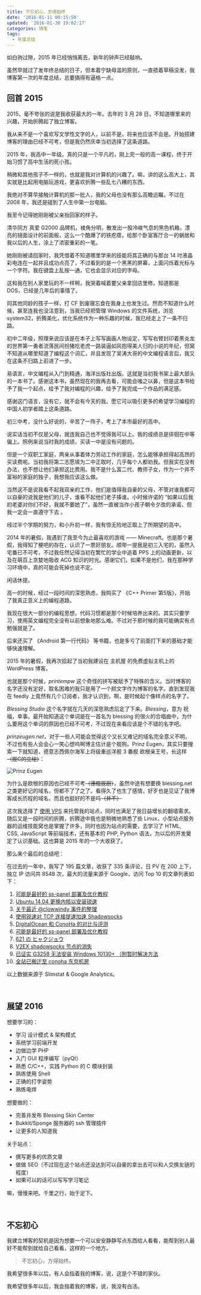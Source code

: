 ```yaml
---
title: 不忘初心，方得始终
date: '2016-01-11 00:15:50'
updated: '2016-01-30 19:02:17'
categories: 随笔
tags:
  - 年度总结
---
```


如白驹过隙，2015 年已经悄悄离去，新年的钟声已经敲响。

虽然早就过了发年终总结的日子，但本着宁缺毋滥的原则，一直捂着草稿没发，我博客第一次的年度总结，总要搞得有逼格一点。


## 回首 2015

2015，毫不夸张的说是我收获最大的一年。去年的 3 月 28 日，不知道哪里来的兴趣，开始折腾起了独立博客。

我从来不是一个喜欢写文学性文字的人，以前不是，将来也应该不会是。开始搭建博客的理由已经不可考，但是我仍然庆幸当初选择了这条道路。

2015 年，我高中一年级。真的只是一个平凡的，刚上完一般的高一课程，终于开始习惯了高中生活的死小孩。

稍微和其他孩子不一样的，也就是我对计算机的兴趣了。嘛，讲的这么高大上，其实就是比起用电脑玩游戏，更喜欢折腾一些乱七八糟的东西。

我绝对不算早接触计算机的那一批人，我的父母也没有那么高瞻远瞩，不过在 2008 年，我还是碰到了人生中第一台电脑。

我至今记得她刚刚被父亲抬回家的样子。

清华同方 真爱 G2000 品牌机，棱角分明，散发出一股冷峻气息的黑色机箱，漂亮的镜面设计的前面板，这么一个酷爆了的铁疙瘩，给那个卧室客厅合一的蜗居和我以后的人生，涂上了浓密重彩的一笔。

她刚刚被请回家时，我凭借着不知道哪里学来的技能将其正确的与那台 14 吋液晶彩电连在一起并且成功点亮了，不过看到的是一个黑黑的屏幕，上面闪烁着光标与一个字符。我在键盘上乱按一通，它也会显示对应的字母。

这和我在别人家里玩的不一样啊，我哭着喊着要父亲拿回店里修。知道那是 DOS，已经是几年后的事情了。

同其他同龄的孩子一样，打 CF 到废寝忘食在我身上也发生过。然而不知道什么时候，甚至连我也没注意到，当我已经把管理 Windows 的文件系统，浏览 system32，折腾美化，优化系统作为一种乐趣的时候，我已经走上了一条不归路。

初中二年级，照理来说应该是在本子上写写画画人物设定，写写右臂封印着黑炎龙的世界第一勇者流落民间扮猪吃老虎一路装逼如风抱得美人归的小说的年纪，但窝不知道从哪里知道了编程这个词汇，并且发现了吴涛大哥的中文编程语言后，我又在这条不归路上前进了一步。

易语言，中文编程从入门到精通，海洋出版社出版。这就是当初我书架上最大部头的一本书了。感谢这本书，虽然现在的我再去看，可能会嗤之以鼻，但是这本书给予了我一个起点，给予了我对编程的兴趣，给予了我完成一个作品的满足感。

感谢这门语言，没有它，就不会有今天的我。愿它可以吸引更多的希望学习编程的中国人初学者踏上这条道路。

<!--more-->

初三中考，没什么好说的，辛苦了一阵子，考上了本市最好的高中。

说实话当初不仅是父母，就连我自己也不觉得我可以上。我的成绩总是徘徊在中等偏上。照例来说当时我的成绩，买读一中是没有问题的。

但是一个双职工家庭，两亲从事着体力劳动工作的家庭，怎么能够承担得起高昂的买读费呢。当初我将第二志愿填为二中正取时，几乎每个人都劝我。但我实在没有办法，也不想让他们承担这比费用。我不是什么富二代、教师子女，作为一个并不富裕的家庭的独子，我想我应该这么做。

当然这不是说我看不起我双亲的工作，他们是值得我自豪的父母，不管对谁我都可以自豪的说我是他们的儿子，谁看不起他们老子揍谁。小时候许诺的 “如果以后我的老婆对你们不好，我就不要她了”，虽然一直被当作小孩子朝令夕改的承诺，但我一定会一直遵守下去 。

经过半个学期的努力，和小升初一样，我有惊无险地正取上了所期望的高中。

2014 年的暑假，我遇到了我至今为止最喜欢的游戏 —— Minecraft。也是那个暑假，我得知了梗吧的存在，认识了一票好朋友。顺带一提我是初三入宅的，虽然入宅番已不可考，不过我任然记得当初在繁忙的学业中追着 PPS 上的动画更新，以及在萌百上贪婪地吸收 ACG 知识的时光。感谢它们，如果不是他们，我在那种学习环境中，真的可能会死掉也说不定。

闲话休提。

高一的时候，经过一段时间的深思熟虑，我购买了 《C++ Primer 第5版》，开始了我真正意义上的编程道路。

我现在很大一部分的编程思想，代码习惯都是那个时候培养出来的。其实只要学习，使用英文编程完全没有以前想象地那么难。不过对于那时候的我可能确实有点勉强就是了。

后来还买了 《Android 第一行代码》 等书籍，也是多亏了前面打下来的基础才能够快速理解。

2015 年的暑假，我再次拾起了当初我建设在 主机屋 的免费虚拟主机上的 WordPress 博客。

也就是那个时候，*printempw* 这个奇怪的拼写被赋予了特殊的含义。当时博客的名字还没有定好，取名困难的我只是用了一个颜文字作为博客的名字。直到发现我在 feedly 上竟然有几个订阅者，我才认识到，啊，是时候起个像样点的名字了。

*Blessing Studio* 这个名字就在几天的深思熟虑后定了下来。*Blessing*，意为 祝福，幸事。最开始知道这个单词是在一首名为 blessing 的很火的合唱曲中，为什么要用这个单词的原因也已经不可考，不过现在来看应该是个不错的名字吧。

*prinzeugen.net*，对于一些人可能会觉得这个又长又难记的域名完全意义不明，不过也有些人会会心一笑心想呜啊博主估计是个舰狗。Prinz Eugen，其实只要搜索一下就知道，德意志西佩尔海军上将级重巡洋舰 3 番舰 欧根亲王号，长这样<del>（舰C的立绘）</del>：

![Prinz Eugen](https://img.prin.studio/images/2016/01/2016-01-08_14-36-32.png)

为什么是欧根的原因也已经不可考<del>（德棍舰厨）</del>，虽然中途有想要换 blessing.net 之类更好记的域名，但都不了了之了。看得久了也生了感情，好歹也是见证了我博客成长历程的域名，而且也挺好的不是吗<del>（并不）</del>

这次我选择了 [使用 VPS](https://prinzeugen.net/vps-get/) 来托管我的站点，同时也满足了我日益增长的翻墙需求。随后又是一段时间的折腾，折腾途中我也是稍微地熟悉了些 Linux，小型站点服务器的运维技能窝也是掌握了许多，同时也因为站点的需要，去学习了 HTML, CSS, JavaScript 等前端技术，还有基本的 PHP, Python 语法，为以后的开发奠定了认识基础。这也算是 2015 年的一个大收获了。

那么来个最后的总结吧：

在过去的一年中，我写了 195 篇文章，收获了 335 条评论，日 PV 在 200 上下，独立 IP 访问共 8548 次，最大的流量来源于 Google，访问 Top 10 的文章列表如下：

1. [可能是最好的 ss-panel 部署及优化教程](https://prinzeugen.net/build-shadowsocks-sharing-site-with-ss-panel/)
2. [Ubuntu 14.04 更换内核以安装锐速](https://prinzeugen.net/ubuntu-14-04-change-kernel-to-install-serverspeeder/)
3. [关于最近 @clowwindy 事件的整理](https://prinzeugen.net/about-clowwindy-archive/)
4. [使用锐速对 TCP 连接提速加速 Shadowsocks](https://prinzeugen.net/use-serverspeeder-to-speed-up-your-shadowsocks/)
5. [DigitalOcean 和 ConoHa 的对比与评测](https://prinzeugen.net/digitalocean-or-conoha-that-is-a-problem/)
6. [可能是最好的 ss-panel 部署及优化教程](https://prinzeugen.net/build-shadowsocks-sharing-site-with-ss-panel/)
7. [621 の ヒャクジョウ](https://prinzeugen.net/about/)
8. [V2EX shadowsocks 节点的消失](https://prinzeugen.net/disappearance-of-v2ex-shadowsocks-node/)
9. [已证实 G3258 无法安装 Windows 10130+ （附暂时解决方法](https://prinzeugen.net/windows-10130-plus-cant-be-installed-on-g3258/)
10. [全站已搬迁至 conoha 东京机房](https://prinzeugen.net/move-to-conoha-tokyo/)

以上数据来源于 Slimstat & Google Analytics。

 


## 展望 2016

想要学习的：

- <span style="line-height: 1.5;">学习 设计模式 & 架构模式</span>
- <span style="line-height: 1.5;">系统学习前端开发</span>
- <span style="line-height: 1.5;">边做边学 PHP</span>
- <span style="line-height: 1.5;">入门 GUI 程序编写（pyQt）</span>
- 熟悉 C/C++，实践 Python 的 C 模块封装
- <span style="line-height: 1.5;">熟练使用 Shell</span>
- <span style="line-height: 1.5;">正确的打字姿势</span>
- <span style="line-height: 1.5;">熟练电焊</span>

想要做的：

- <span style="line-height: 1.5;">完善并发布 Blessing Skin Center</span>
- <span style="line-height: 1.5;">Bukkit/Sponge 服务器的 ssh 管理插件</span>
- <span style="line-height: 1.5;">让更多的人知道我</span>

关于站点：

- <span style="line-height: 1.5;">撰写更多的优质文章</span>
- <span style="line-height: 1.5;">做做 SEO（不过现在这个站点还没达到可以自豪的拿出去可以和人交换友链的程度）</span>
- <span style="line-height: 1.5;">如果可以的话可以写写学习笔记</span>

嘛，慢慢来吧。千里之行，始于足下。

 


## 不忘初心

我建立博客的契机是因为想要一个可以安安静静写点东西给人看看，能帮到别人最好不能帮到就给自己看看，这样的一个地方。

> 不忘初心，方得始终。

我希望很多年以后，有人会指着我的博客，说，这是个不错的家伙。

我希望很多年以后，我会指着我的博客，说，我没有白活。
